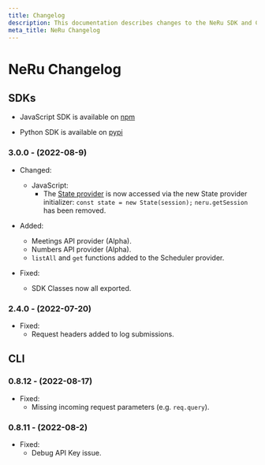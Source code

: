 ```yaml
---
title: Changelog
description: This documentation describes changes to the NeRu SDK and CLI
meta_title: NeRu Changelog
---
```


# NeRu Changelog


## SDKs

* JavaScript SDK is available on [npm](https://www.npmjs.com/package/neru-alpha)

* Python SDK is available on [pypi](https://pypi.org/project/nerualpha/)

### 3.0.0 - (2022-08-9)

* Changed:
    * JavaScript: 
        * The [State provider](/neru/providers/state) is now accessed via the new State provider initializer: `const state = new State(session);`
        `neru.getSession` has been removed.

* Added: 
    * Meetings API provider (Alpha).
    * Numbers API provider (Alpha).
    * `listAll` and `get` functions added to the Scheduler provider.

* Fixed:
    * SDK Classes now all exported.

### 2.4.0 - (2022-07-20)

* Fixed:
    * Request headers added to log submissions.

## CLI

### 0.8.12 - (2022-08-17)

* Fixed: 
    * Missing incoming request parameters (e.g. `req.query`).

### 0.8.11 - (2022-08-2)

* Fixed: 
    * Debug API Key issue.


